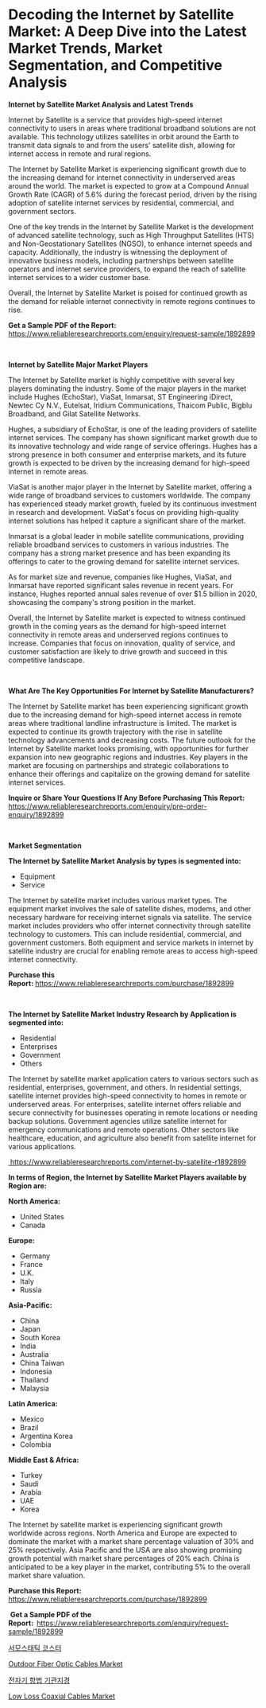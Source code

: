 <p><h1>Decoding the Internet by Satellite Market: A Deep Dive into the Latest Market Trends, Market Segmentation, and Competitive Analysis</h1></p><p><strong>Internet by Satellite Market Analysis and Latest Trends</strong></p>
<p><p>Internet by Satellite is a service that provides high-speed internet connectivity to users in areas where traditional broadband solutions are not available. This technology utilizes satellites in orbit around the Earth to transmit data signals to and from the users' satellite dish, allowing for internet access in remote and rural regions.</p><p>The Internet by Satellite Market is experiencing significant growth due to the increasing demand for internet connectivity in underserved areas around the world. The market is expected to grow at a Compound Annual Growth Rate (CAGR) of 5.6% during the forecast period, driven by the rising adoption of satellite internet services by residential, commercial, and government sectors.</p><p>One of the key trends in the Internet by Satellite Market is the development of advanced satellite technology, such as High Throughput Satellites (HTS) and Non-Geostationary Satellites (NGSO), to enhance internet speeds and capacity. Additionally, the industry is witnessing the deployment of innovative business models, including partnerships between satellite operators and internet service providers, to expand the reach of satellite internet services to a wider customer base.</p><p>Overall, the Internet by Satellite Market is poised for continued growth as the demand for reliable internet connectivity in remote regions continues to rise.</p></p>
<p><strong>Get a Sample PDF of the Report:&nbsp;</strong> <a href="https://www.reliableresearchreports.com/enquiry/request-sample/1892899">https://www.reliableresearchreports.com/enquiry/request-sample/1892899</a></p>
<p>&nbsp;</p>
<p><strong>Internet by Satellite Major Market Players</strong></p>
<p><p>The Internet by Satellite market is highly competitive with several key players dominating the industry. Some of the major players in the market include Hughes (EchoStar), ViaSat, Inmarsat, ST Engineering iDirect, Newtec Cy N.V., Eutelsat, Iridium Communications, Thaicom Public, Bigblu Broadband, and Gilat Satellite Networks.</p><p>Hughes, a subsidiary of EchoStar, is one of the leading providers of satellite internet services. The company has shown significant market growth due to its innovative technology and wide range of service offerings. Hughes has a strong presence in both consumer and enterprise markets, and its future growth is expected to be driven by the increasing demand for high-speed internet in remote areas.</p><p>ViaSat is another major player in the Internet by Satellite market, offering a wide range of broadband services to customers worldwide. The company has experienced steady market growth, fueled by its continuous investment in research and development. ViaSat's focus on providing high-quality internet solutions has helped it capture a significant share of the market.</p><p>Inmarsat is a global leader in mobile satellite communications, providing reliable broadband services to customers in various industries. The company has a strong market presence and has been expanding its offerings to cater to the growing demand for satellite internet services.</p><p>As for market size and revenue, companies like Hughes, ViaSat, and Inmarsat have reported significant sales revenue in recent years. For instance, Hughes reported annual sales revenue of over $1.5 billion in 2020, showcasing the company's strong position in the market.</p><p>Overall, the Internet by Satellite market is expected to witness continued growth in the coming years as the demand for high-speed internet connectivity in remote areas and underserved regions continues to increase. Companies that focus on innovation, quality of service, and customer satisfaction are likely to drive growth and succeed in this competitive landscape.</p></p>
<p>&nbsp;</p>
<p><strong>What Are The Key Opportunities For Internet by Satellite Manufacturers?</strong></p>
<p><p>The Internet by Satellite market has been experiencing significant growth due to the increasing demand for high-speed internet access in remote areas where traditional landline infrastructure is limited. The market is expected to continue its growth trajectory with the rise in satellite technology advancements and decreasing costs. The future outlook for the Internet by Satellite market looks promising, with opportunities for further expansion into new geographic regions and industries. Key players in the market are focusing on partnerships and strategic collaborations to enhance their offerings and capitalize on the growing demand for satellite internet services.</p></p>
<p><strong>Inquire or Share Your Questions If Any Before Purchasing This Report:</strong> <a href="https://www.reliableresearchreports.com/enquiry/pre-order-enquiry/1892899">https://www.reliableresearchreports.com/enquiry/pre-order-enquiry/1892899</a></p>
<p>&nbsp;</p>
<p><strong>Market Segmentation</strong></p>
<p><strong>The Internet by Satellite Market Analysis by types is segmented into:</strong></p>
<p><ul><li>Equipment</li><li>Service</li></ul></p>
<p><p>The Internet by satellite market includes various market types. The equipment market involves the sale of satellite dishes, modems, and other necessary hardware for receiving internet signals via satellite. The service market includes providers who offer internet connectivity through satellite technology to customers. This can include residential, commercial, and government customers. Both equipment and service markets in internet by satellite industry are crucial for enabling remote areas to access high-speed internet connectivity.</p></p>
<p><strong>Purchase this Report:&nbsp;</strong><a href="https://www.reliableresearchreports.com/purchase/1892899">https://www.reliableresearchreports.com/purchase/1892899</a></p>
<p>&nbsp;</p>
<p><strong>The Internet by Satellite Market Industry Research by Application is segmented into:</strong></p>
<p><ul><li>Residential</li><li>Enterprises</li><li>Government</li><li>Others</li></ul></p>
<p><p>The Internet by satellite market application caters to various sectors such as residential, enterprises, government, and others. In residential settings, satellite internet provides high-speed connectivity to homes in remote or underserved areas. For enterprises, satellite internet offers reliable and secure connectivity for businesses operating in remote locations or needing backup solutions. Government agencies utilize satellite internet for emergency communications and remote operations. Other sectors like healthcare, education, and agriculture also benefit from satellite internet for various applications.</p></p>
<p><a href="https://www.reliableresearchreports.com/internet-by-satellite-r1892899">&nbsp;https://www.reliableresearchreports.com/internet-by-satellite-r1892899</a></p>
<p><strong>In terms of Region, the Internet by Satellite Market Players available by Region are:</strong></p>
<p>
    <p> <strong> North America: </strong>
        <ul>
            <li>United States</li>
            <li>Canada</li>
        </ul>
        </p> 
    <p> <strong> Europe: </strong>
        <ul>
            <li>Germany</li>
            <li>France</li>
            <li>U.K.</li>
            <li>Italy</li>
            <li>Russia</li>
        </ul>
        </p> 
    <p> <strong> Asia-Pacific: </strong>
        <ul>
            <li>China</li>
            <li>Japan</li>
            <li>South Korea</li>
            <li>India</li>
            <li>Australia</li>
            <li>China Taiwan</li>
            <li>Indonesia</li>
            <li>Thailand</li>
            <li>Malaysia</li>
        </ul>
        </p> 
    <p> <strong> Latin America: </strong>
        <ul>
            <li>Mexico</li>
            <li>Brazil</li>
            <li>Argentina Korea</li>
            <li>Colombia</li>
        </ul>
        </p> 
    <p> <strong> Middle East & Africa: </strong>
        <ul>
            <li>Turkey</li>
            <li>Saudi</li>
            <li>Arabia</li>
            <li>UAE</li>
            <li>Korea</li>
        </ul>
    </p>
    </p>
<p><p>The Internet by satellite market is experiencing significant growth worldwide across regions. North America and Europe are expected to dominate the market with a market share percentage valuation of 30% and 25% respectively. Asia Pacific and the USA are also showing promising growth potential with market share percentages of 20% each. China is anticipated to be a key player in the market, contributing 5% to the overall market share valuation.</p></p>
<p><strong>Purchase this Report: </strong><a href="https://www.reliableresearchreports.com/purchase/1892899">https://www.reliableresearchreports.com/purchase/1892899</a></p>
<p>&nbsp;<strong>Get a Sample PDF of the Report:&nbsp;&nbsp;</strong><a href="https://www.reliableresearchreports.com/enquiry/request-sample/1892899">https://www.reliableresearchreports.com/enquiry/request-sample/1892899</a></p>
<p><strong></strong></p>
<p><p><a href="https://github.com/LanceOlsotn8978/Market-Research-Report-List-1/blob/main/119477418572.md">서모스태틱 코스터</a></p><p><a href="https://github.com/nicoletavirag/Market-Research-Report-List-2/blob/main/outdoor-fiber-optic-cables-market.md">Outdoor Fiber Optic Cables Market</a></p><p><a href="https://github.com/Madalyell456456/Market-Research-Report-List-1/blob/main/544247518571.md">전자기 항법 기관지경</a></p><p><a href="https://github.com/redneck06/Market-Research-Report-List-2/blob/main/low-loss-coaxial-cables-market.md">Low Loss Coaxial Cables Market</a></p></p>